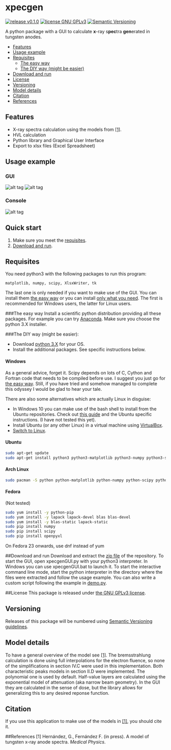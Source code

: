 # xpecgen
[![release v0.1.0](http://img.shields.io/badge/release-v0.1.0-orange.svg)](https://github.com/dih5/xpecgen/releases/latest)
[![license GNU GPLv3](https://img.shields.io/badge/license-GNU%20GPLv3-blue.svg)](https://raw.githubusercontent.com/Dih5/xpecgen/master/LICENSE.txt)
[![Semantic Versioning](https://img.shields.io/badge/SemVer-2.0.0-brightgreen.svg)](http://semver.org/spec/v2.0.0.html)

A python package with a GUI to calculate **x**-ray s**pec**tra **gen**erated in tungsten anodes.

* [Features](#features)
* [Usage example](#usage-example)
* [Requisites](#requisites)
	* [The easy way](#the-easy-way)
	* [The DIY way (might be easier)](#the-diy-way-might-be-easier)
* [Download and run](#download-and-run)
* [License](#license)
* [Versioning](#versioning)
* [Model details](#model-details)
* [Citation](#citation)
* [References](#references)

## Features
* X-ray spectra calculation using the models from [\[1\]](#Ref1).
* HVL calculation
* Python library and Graphical User Interface
* Export to xlsx files (Excel Spreadsheet)

## Usage example
### GUI
![alt tag](https://raw.github.com/dih5/xpecgen/master/img/b.png)
![alt tag](https://raw.github.com/dih5/xpecgen/master/img/c.png)
### Console
![alt tag](https://raw.github.com/dih5/xpecgen/master/img/a.png)

## Quick start
1. Make sure you meet the [requisites](#requisites).
2. [Download and run](#download-and-run).

## Requisites
You need python3 with the following packages to run this program:
```
matplotlib, numpy, scipy, XlsxWriter, tk
```
The last one is only needed if you want to make use of the GUI. You can install them [the easy way](#the-easy-way) or you can install [only what you need](#the-diy-way-might-be-easier). The first is recommended for Windows users, the latter for Linux users.

###The easy way
Install a scientific python distribution providing all these packages.
For example you can try [Anaconda](https://www.continuum.io/downloads). Make sure you choose the python 3.X installer.

###The DIY way (might be easier):
- Download [python 3.X](https://www.python.org/) for your OS.
- Install the additional packages. See specific instructions below.

#### Windows
As a general advice, forget it. Scipy depends on lots of C, Cython and Fortran code that needs to be compiled before use.
I suggest you just go for [the easy way](#the-easy-way).
Still, if you have tried and somehow managed to complete this odyssey I would be glad to hear your tale.

There are also some alternatives which are actually Linux in disguise:
- In Windows 10 you can make use of the bash shell to install from the Ubuntu repositories. Check out [this guide](http://www.howtogeek.com/249966/how-to-install-and-use-the-linux-bash-shell-on-windows-10/) and the Ubuntu specific instructions. (I have not tested this yet).
- Install Ubuntu (or any other Linux) in a virtual machine using [VirtualBox](https://www.virtualbox.org/).
- [Switch to Linux](https://www.google.com/search?q=why+switch+to+linux).

#### Ubuntu
```bash
sudo apt-get update
sudo apt-get install python3 python3-matplotlib python3-numpy python3-scipy python3-xlsxwriter python3-tk
```
#### Arch Linux
```bash
sudo pacman -S python python-matplotlib python-numpy python-scipy python-xlsxwriter tk
```
#### Fedora
(Not tested)
```bash
sudo yum install -y python-pip
sudo yum install -y lapack lapack-devel blas blas-devel 
sudo yum install -y blas-static lapack-static
sudo pip install numpy
sudo pip install scipy
sudo pip install openpyxl
```
On Fedora 23 onwards, use dnf instead of yum

##Download and run
Download and extract the [zip file](https://github.com/Dih5/xpecgen/archive/master.zip) of the repository.
To start the GUI, open xpecgenGUI.py with your python3 interpreter. In Windows you can use xpecgenGUI.bat to launch it.
To start the interactive command line mode, start the python interpreter in the directory where the files were extracted and follow the usage example.
You can also write a custom script following the example in [demo.py](demo.py).

##License
This package is released under
[the GNU GPLv3 license](https://raw.githubusercontent.com/Dih5/xpecgen/master/LICENSE.txt).


## Versioning
Releases of this package will be numbered using
[Semantic Versioning guidelines](http://semver.org/).

## Model details
To have a general overview of the model see [\[1\]](#Ref1).
The bremsstrahlung calculation is done using full interpolations for the electron fluence, so none of the simplifications in section IV.C were used in this implementation.
Both characteristic peaks models in section II.D were implemented. The polynomial one is used by default.
Half-value layers are calculated using the exponential model of attenuation (aka narrow beam geometry). In the GUI they are calculated in the sense of dose, but the library allows for generalizing this to any desired reponse function.

## Citation
If you use this application to make use of the models in [\[1\]](#Ref1), you should cite it.

##References
<a name="Ref1">\[1\]</a> Hernández, G., Fernández F. (in press). A model of tungsten x-ray anode spectra. *Medical Physics*.
